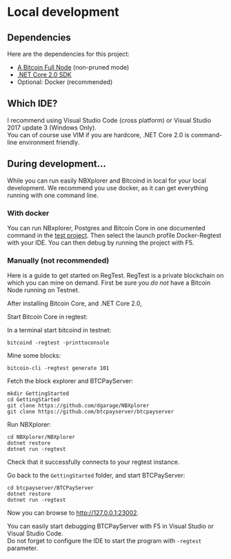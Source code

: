# Local development

## Dependencies

Here are the dependencies for this project:

* [A Bitcoin Full Node](bitcoin.org/en/download) (non-pruned mode)
* [.NET Core 2.0 SDK](https://microsoft.com/net/core/)
* Optional: Docker (recommended)

## Which IDE?

I recommend using Visual Studio Code (cross platform) or Visual Studio 2017 update 3 (Windows Only).  
You can of course use VIM if you are hardcore, .NET Core 2.0 is command-line environment friendly.

## During development...

While you can run easily NBXplorer and Bitcoind in local for your local development. 
We recommend you use docker, as it can get everything running with one command line.

### With docker

You can run NBxplorer, Postgres and Bitcoin Core in one documented command in the [test project](https://github.com/btcpayserver/btcpayserver/tree/master/BTCPayServer.Tests).
Then select the launch profile Docker-Regtest with your IDE. You can then debug by running the project with F5.

### Manually (not recommended)

Here is a guide to get started on RegTest.
RegTest is a private blockchain on which you can mine on demand.
First be sure you *do not* have a Bitcoin Node running on Testnet.

After installing Bitcoin Core, and .NET Core 2.0, 

Start Bitcoin Core in regtest:

In a terminal start bitcoind in testnet:
```
bitcoind -regtest -printtoconsole
```
Mine some blocks:
```
bitcoin-cli -regtest generate 101
```

Fetch the block explorer and BTCPayServer:

```
mkdir GettingStarted
cd GettingStarted
git clone https://github.com/dgarage/NBXplorer
git clone https://github.com/btcpayserver/btcpayserver
```

Run NBXplorer:
```
cd NBXplorer/NBXplorer
dotnet restore
dotnet run -regtest
```

Check that it successfully connects to your regtest instance.

Go back to the `GettingStarted` folder, and start BTCPayServer:
```
cd btcpayserver/BTCPayServer
dotnet restore
dotnet run -regtest
```

Now you can browse to http://127.0.0.1:23002.

You can easily start debugging BTCPayServer with F5 in Visual Studio or Visual Studio Code.  
Do not forget to configure the IDE to start the program with `-regtest` parameter.
